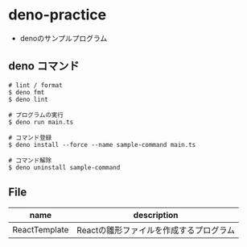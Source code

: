 # deno-practice

- denoのサンプルプログラム

## deno コマンド

```shell
# lint / format
$ deno fmt
$ deno lint

# プログラムの実行
$ deno run main.ts

# コマンド登録
$ deno install --force --name sample-command main.ts

# コマンド解除
$ deno uninstall sample-command
```

## File

| name          | description            |
| ------------- | ---------------------- |
| ReactTemplate | Reactの雛形ファイルを作成するプログラム |
